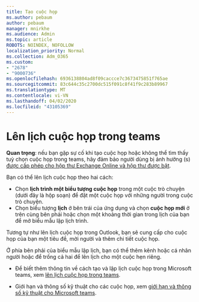 ```yaml
---
title: Tạo cuộc họp
ms.author: pebaum
author: pebaum
manager: mnirkhe
ms.audience: Admin
ms.topic: article
ROBOTS: NOINDEX, NOFOLLOW
localization_priority: Normal
ms.collection: Adm_O365
ms.custom:
- "2678"
- "9000736"
ms.openlocfilehash: 6936138804ad8f09caccce7c3673475851f765ae
ms.sourcegitcommit: 83c644c35c2700dc515f091c8f41f9c283b89967
ms.translationtype: MT
ms.contentlocale: vi-VN
ms.lasthandoff: 04/02/2020
ms.locfileid: "43105369"
---
```

# <a name="schedule-a-meeting-in-teams"></a>Lên lịch cuộc họp trong teams

**Quan trọng**: nếu bạn gặp sự cố khi tạo cuộc họp hoặc không thể tìm thấy tuỳ chọn cuộc họp trong teams, hãy đảm bảo người dùng bị ảnh hưởng (s) [được cấp phép cho hộp thư Exchange Online và hộp thư được bật](https://docs.microsoft.com/exchange/recipients-in-exchange-online/create-user-mailboxes).

Bạn có thể lên lịch cuộc họp theo hai cách: 

- Chọn **lịch trình một biểu tượng cuộc họp** trong một cuộc trò chuyện (dưới đây là hộp soạn) để đặt một cuộc họp với những người trong cuộc trò chuyện.
- Chọn biểu tượng **lịch** ở bên trái của ứng dụng và chọn **cuộc họp mới** ở trên cùng bên phải hoặc chọn một khoảng thời gian trong lịch của bạn để mở biểu mẫu lập lịch trình.

Tương tự như lên lịch cuộc họp trong Outlook, bạn sẽ cung cấp cho cuộc họp của bạn một tiêu đề, mời người và thêm chi tiết cuộc họp.

Ở phía bên phải của biểu mẫu lập lịch, bạn có thể thêm kênh hoặc cá nhân người hoặc để trống cả hai để lên lịch cho một cuộc hẹn riêng.

- Để biết thêm thông tin về cách tạo và lập lịch cuộc họp trong Microsoft teams, xem [lên lịch cuộc họp trong teams](https://support.office.com/article/Schedule-a-meeting-in-Teams-943507a9-8583-4c58-b5d2-8ec8265e04e5).

- Giới hạn và thông số kỹ thuật cho các cuộc họp, xem [giới hạn và thông số kỹ thuật cho Microsoft teams](https://docs.microsoft.com/microsoftteams/limits-specifications-teams#meetings-and-calls).
